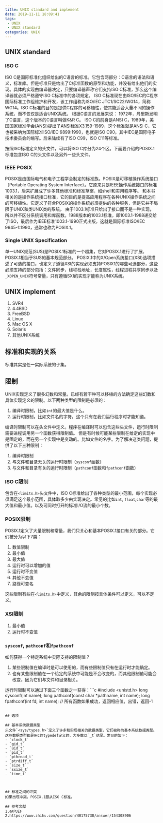 ```yaml
---
title: UNIX standard and implement
date: 2019-11-11 18:09:41
tags:
 - UNIX
 - UNIX standard
categories: UNIX
---
```


## UNIX standard

### ISO C
ISO C是国际标准化组织给出的C语言的标准。它包含两部分：C语言的语法和语义，标准库。但是标准只是给出了C标准函数的原型和功能，并没有给出他们的实现。具体的实现由编译器决定，只要编译器声称它们支持ISO C标准，那么这个编译器就必须严格遵守ISO C标准中的各项规定。
ISO C标准现在由ISO/IEC的C程序国际标准工作组维护和开发，该工作组称为ISO/IEC JTC1/SC22/WG14，简称WG14。ISO C标准的目的是提供C程序的可移植性，使其能适合大量不同的操作系统，而不仅仅是适合UNIX系统。
根据C语言的发展来说：
1972年，丹里斯发明了C语言，这个版本的C语言叫做K&R C。
ISO C的前身是ANSI C，1989年，美国国家标准学会(ANSI)提出了ANSI标准X3.159-1989，这个标准就是ANSI C，它也被采纳为国际标准ISO/IEC 9899:1990，也就是ISO C90。其中IEC是国际电子技术委员会的缩写。后来陆续有了ISO C99，ISO C11等标准。

按照ISO标准定义的头文件，可以将ISO C库分为24个区。下面要介绍的POSIX.1标准包含ISO C的头文件以及另外一些头文件。

### IEEE POSIX
POSIX是由国际电气和电子工程学会制定的标准族。POSIX是可移植操作系统接口（Portable Operating System Interface）。它原来只是IEEE操作系统接口的标准1003.1，后来扩展成了许多其他标准和标准草案，如shell和实用程序等。
和本书相关的是操作系统接口标准，它的目的是提高应用程序在各种UNIX操作系统之间的可移植性。它定义了符合POSIX的操作系统必须提供的各种服务，但是它并不局限于UNIX和类UNIX类的系统。
由于1003.1标准只给出了接口而不是一种实现，所以并不区分系统调用和库函数。1988版本的1003.1标准，即1003.1-1988递交给了ISO，最后作为IEEE标准1003.1-1990正式出版，这就是国际标准ISO/IEC 9945-1:1990，通常也称为POSIX.1。


### Single UNIX Specification
单一UNIX规范(SUS)是POSIX.1标准的一个超集，它对POSIX.1进行了扩展，POSIX.1相当于SUS的基本规范部分。
POSIX.1中的X/Open系统接口(XSI)选项描述了可选的接口，也定义了遵循XSI的实现必须支持POSIX1的哪些可选部分，这些必须支持的部分包括：文件同步，线程栈地址，长度属性，线程进程共享同步以及`_XOPEN_UNIX`符号常量，只有遵循SXI的实现才能称为UNIX系统。

## UNIX implement
1. SVR4
2. 4.4BSD
3. FreeBSD
4. Linux
5. Mac OS X
6. Solaris
7. 其他UNIX系统

## 标准和实现的关系
标准其实是任一实际系统的子集。

## 限制
UNIX实现定义了很多幻数和常量。已经有若干种可以移植的方法确定这些幻数和具体实现定义的限制。以下两种类型的限制是必须的：
1. 编译时限制，比如`int`的最大值是什么。
2. 运行时限制，比如文件名的字符，这个只有在我们运行程序时才能知道。

编译时限制可以在头文件中定义。程序在编译时可以包含这些头文件，运行时限制需要进程调用另一个函数获得限制值。
但是有时候可能某些限制在给定的实现中是固定的，而在另一个实现中是变动的。比如文件的名字。为了解决这类问题，提供了以下三种限制：
1. 编译时限制
2. 与文件和目录无关的运行时限制（`sysconf`函数）
3. 与文件和目录有关的运行时限制（`pathconf`函数和`fpathconf`函数）

### ISO C限制
包含在`<limits.h>`头文件中，ISO C标准给出了各种类型的最小范围，每个实现必须满足这个最小范围，具体取多少由实现决定。常见的比如`int`, `float`,`char`等的最大值和最小值。以及可同时打开的标准I/O流的最小个数。

### POSIX限制
POSIX.1定义了大量限制和常量，我们只关心和基本POSIX.1接口有关的部分。它们被分为以下7类：
1. 数值限制
2. 最小值
3. 最大值
4. 运行时可以增加的值
5. 运行时不变值
6. 其他不变值
7. 路径可变名

这些限制有些在`<limits.h>`中定义，其余的限制按具体条件可以定义，可以不定义。

### XSI限制
1. 最小值
2. 运行时不变值

### `sysconf`, `pathconf`和`fpathconf`
如何获得一个特定系统中实际支持的限制值？
1. 某些限制值在编译时是可以使用的，而有些限制值只有在运行时才能确定。
2. 也有某些限制值在一个给定的系统中可能是不会改变的，而其他限制值可能会改变，因为它们与文件和目录相关。

运行时限制可以通过下面三个函数之一获得：```c
#include <unistd.h>
long sysconf(int name);
long pathconf(const char *pathname, int name);
long fpathconf(int fd, int name);
// 所有函数如果成功，返回相应值，出错，返回-1
```

## 选项

## 基本系统数据类型
头文件`<sys/types.h>`定义了许多和实现相关的数据类型，它们被称为基本系统数据类型。这些数据类型都是用C的typedef定义的，大多数以`_t`结尾。常见的如下：
- `clock_t`
- `gid_t`
- `uid_t`
- `pid_t`
- `pthread_t`
- `ptrdiff_t`
- `size_t`
- `ssize_t`
- `time_t`



## 标准之间的冲突
如果出现冲突，POSIX.1服从ISO C标准。

## 参考文献
1.《APUE》
2.https://www.zhihu.com/question/40175738/answer/154308906
